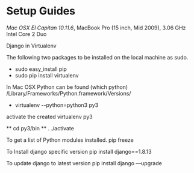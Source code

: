 # Setup Guides
*Mac OSX El Capitan 10.11.6*, MacBook Pro (15 inch, Mid 2009), 3.06 GHz Intel Core 2 Duo

Django in Virtualenv

The following two packages to be installed on the local machine as sudo.
* sudo easy_install pip
* sudo pip install virtualenv

In Mac OSX Python can be found (which python)
/Library/Frameworks/Python.framework/Versions/

* virtualenv --python=python3 py3

activate the created virtualenv py3

** cd py3/bin
** . ./activate

To get a list of Python modules installed.
	pip freeze

To Install django specific version
	pip install django==1.8.13

To update django to latest version
	pip install django —upgrade


